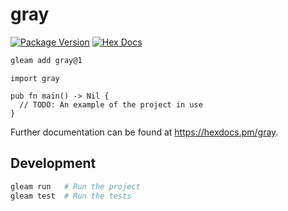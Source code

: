 # gray

[![Package Version](https://img.shields.io/hexpm/v/gray)](https://hex.pm/packages/gray)
[![Hex Docs](https://img.shields.io/badge/hex-docs-ffaff3)](https://hexdocs.pm/gray/)

```sh
gleam add gray@1
```
```gleam
import gray

pub fn main() -> Nil {
  // TODO: An example of the project in use
}
```

Further documentation can be found at <https://hexdocs.pm/gray>.

## Development

```sh
gleam run   # Run the project
gleam test  # Run the tests
```
